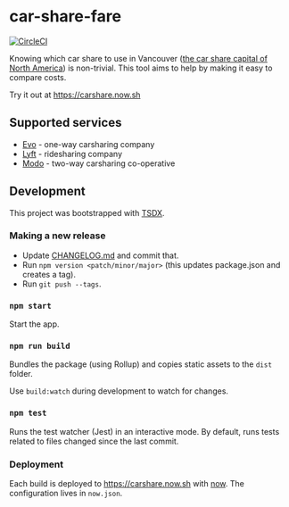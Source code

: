 # car-share-fare

[![CircleCI](https://circleci.com/gh/wachunga/car-share-fare.svg?style=svg)](https://circleci.com/gh/wachunga/car-share-fare)

Knowing which car share to use in Vancouver ([the car share capital of North America](https://www.cbc.ca/news/canada/british-columbia/vancouver-car-share-car2go-evo-1.4504926)) is non-trivial. This tool aims to help by making it easy to compare costs.

Try it out at https://carshare.now.sh

## Supported services

- [Evo](https://evo.ca) - one-way carsharing company
- [Lyft](https://www.lyft.com/rider/cities/vancouver-bc) - ridesharing company
- [Modo](https://modo.coop) - two-way carsharing co-operative

## Development

This project was bootstrapped with [TSDX](https://github.com/jaredpalmer/tsdx).

### Making a new release

- Update [CHANGELOG.md](./CHANGELOG.md) and commit that.
- Run `npm version <patch/minor/major>` (this updates package.json and creates a tag).
- Run `git push --tags`.

### `npm start`

Start the app.

### `npm run build`

Bundles the package (using Rollup) and copies static assets to the `dist` folder.

Use `build:watch` during development to watch for changes.

### `npm test`

Runs the test watcher (Jest) in an interactive mode.
By default, runs tests related to files changed since the last commit.

### Deployment

Each build is deployed to https://carshare.now.sh with [now](https://zeit.co/now). The configuration lives in `now.json`.
